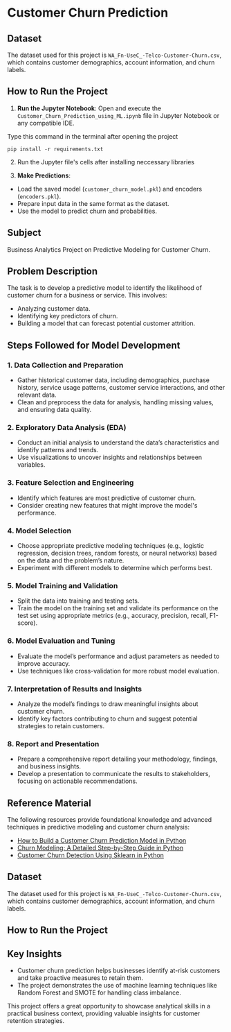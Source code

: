 # Customer Churn Prediction

## Dataset
The dataset used for this project is `WA_Fn-UseC_-Telco-Customer-Churn.csv`, which contains customer demographics, account information, and churn labels.

## How to Run the Project
   1. **Run the Jupyter Notebook**:
   Open and execute the `Customer_Churn_Prediction_using_ML.ipynb` file in Jupyter Notebook or any compatible IDE.

   Type this command in the terminal after opening the project
   ```
   pip install -r requirements.txt
   ```
   2. Run the Jupyter file's cells after installing neccessary libraries

   3. **Make Predictions**:
   - Load the saved model (`customer_churn_model.pkl`) and encoders (`encoders.pkl`).
   - Prepare input data in the same format as the dataset.
   - Use the model to predict churn and probabilities.


## Subject
Business Analytics Project on Predictive Modeling for Customer Churn.

## Problem Description
The task is to develop a predictive model to identify the likelihood of customer churn for a business or service. This involves:
- Analyzing customer data.
- Identifying key predictors of churn.
- Building a model that can forecast potential customer attrition.

## Steps Followed for Model Development

### 1. Data Collection and Preparation
- Gather historical customer data, including demographics, purchase history, service usage patterns, customer service interactions, and other relevant data.
- Clean and preprocess the data for analysis, handling missing values, and ensuring data quality.

### 2. Exploratory Data Analysis (EDA)
- Conduct an initial analysis to understand the data’s characteristics and identify patterns and trends.
- Use visualizations to uncover insights and relationships between variables.

### 3. Feature Selection and Engineering
- Identify which features are most predictive of customer churn.
- Consider creating new features that might improve the model's performance.

### 4. Model Selection
- Choose appropriate predictive modeling techniques (e.g., logistic regression, decision trees, random forests, or neural networks) based on the data and the problem’s nature.
- Experiment with different models to determine which performs best.

### 5. Model Training and Validation
- Split the data into training and testing sets.
- Train the model on the training set and validate its performance on the test set using appropriate metrics (e.g., accuracy, precision, recall, F1-score).

### 6. Model Evaluation and Tuning
- Evaluate the model’s performance and adjust parameters as needed to improve accuracy.
- Use techniques like cross-validation for more robust model evaluation.

### 7. Interpretation of Results and Insights
- Analyze the model’s findings to draw meaningful insights about customer churn.
- Identify key factors contributing to churn and suggest potential strategies to retain customers.

### 8. Report and Presentation
- Prepare a comprehensive report detailing your methodology, findings, and business insights.
- Develop a presentation to communicate the results to stakeholders, focusing on actionable recommendations.

## Reference Material
The following resources provide foundational knowledge and advanced techniques in predictive modeling and customer churn analysis:
- [How to Build a Customer Churn Prediction Model in Python](https://365datascience.com/tutorials/python-tutorials/how-to-build-a-customer-churn-prediction-model-in-python/)
- [Churn Modeling: A Detailed Step-by-Step Guide in Python](https://medium.com/@lucapetriconi/churn-modeling-a-detailed-step-by-step-guide-in-python-1e96d51c7523)
- [Customer Churn Detection Using Sklearn in Python](https://thepythoncode.com/article/customer-churn-detection-using-sklearn-in-python)



## Dataset
The dataset used for this project is `WA_Fn-UseC_-Telco-Customer-Churn.csv`, which contains customer demographics, account information, and churn labels.

## How to Run the Project

## Key Insights
- Customer churn prediction helps businesses identify at-risk customers and take proactive measures to retain them.
- The project demonstrates the use of machine learning techniques like Random Forest and SMOTE for handling class imbalance.

This project offers a great opportunity to showcase analytical skills in a practical business context, providing valuable insights for customer retention strategies.